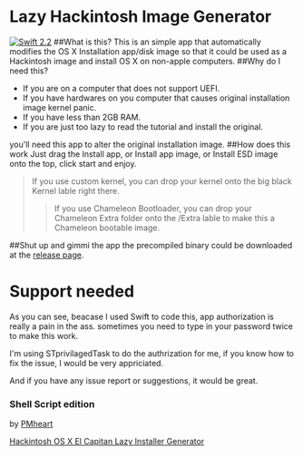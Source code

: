 # Lazy Hackintosh Image Generator
[![Swift 2.2](https://img.shields.io/badge/Swift-2.2-orange.svg?style=flat)](https://swift.org)
##What is this?
This is an simple app that automatically modifies the OS X Installation app/disk image so that it could be used as a Hackintosh image and install OS X on non-apple computers.
##Why do I need this?
* If you are on a computer that does not support UEFI.
* If you have hardwares on you computer that causes original installation image kernel panic.
* If you have less than 2GB RAM.
* If you are just too lazy to read the tutorial and install the original.

you'll need this app to alter the original installation image.
##How does this work
Just drag the Install app, or Install app image, or Install ESD image onto the top, click start and enjoy.
>If you use custom kernel, you can drop your kernel onto the big black Kernel lable right there.
>>If you use Chameleon Bootloader, you can drop your Chameleon Extra folder onto the /Extra lable to make this a Chameleon bootable image.

##Shut up and gimmi the app
the precompiled binary could be downloaded at the [release page](https://github.com/arslan2012/Lazy-Hackintosh-Image-Generator/releases).

# Support needed
As you can see, beacase I used Swift to code this, app authorization is really a pain in the ass. sometimes you need to type in your password twice to make this work.

I'm using STprivilagedTask to do the authrization for me, if you know how to fix the issue, I would be very appriciated.

And if you have any issue report or suggestions, it would be great.

### Shell Script edition
by [PMheart](https://github.com/PMheart)

[Hackintosh OS X El Capitan Lazy Installer Generator](https://github.com/PMheart/Hackintosh-OS-X-El-Capitan-Lazy-Installer-Image-Generator)